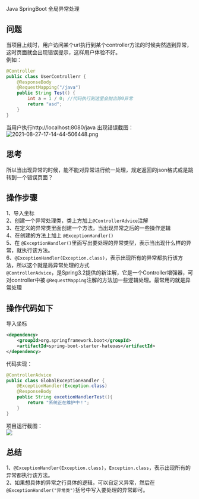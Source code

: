 Java SpringBoot 全局异常处理
<a name="z2XH3"></a>
## 问题
当项目上线时，用户访问某个url执行到某个controller方法的时候突然遇到异常，这时页面就会出现错误提示，这样用户体验不好。<br />例如：
```java
@Controller
public class UserControllerr {
    @ResponseBody
    @RequestMapping("/java")
    public String Test() {
        int a = 1 / 0; //代码执行到这里会抛出除0异常
        return "asd";
    }
}
```
当用户执行http://localhost:8080/java 出现错误截图：<br />![2021-08-27-17-14-44-506448.png](https://cdn.nlark.com/yuque/0/2021/png/396745/1630055694983-f049d894-8167-4bf0-9ebb-212086503c37.png#averageHue=%23f3f2f2&clientId=ub0eba76a-a0d9-4&from=ui&id=u189e46c7&originHeight=414&originWidth=1074&originalType=binary&ratio=1&rotation=0&showTitle=false&size=56396&status=done&style=shadow&taskId=ud80a3c97-3dab-4d4c-a4ad-5923e05c2ea&title=)
<a name="o0gVp"></a>
## 思考
所以当出现异常的时候，能不能对异常进行统一处理，规定返回的json格式或是跳转到一个错误页面？
<a name="k2FpK"></a>
## 操作步骤
1、导入坐标<br />2、创建一个异常处理类，类上方加上`@ControllerAdvice`注解 <br />3、在定义的异常类里面创建一个方法，当出现异常之后的一些操作逻辑 <br />4、在创建的方法上加上 `@ExceptionHandler()`<br />5、在 `@ExceptionHandler()`里面写出要处理的异常类型，表示当出现什么样的异常，就执行该方法。<br />6、`@ExceptionHandler(Exception.class)`，表示出现所有的异常都执行该方法，所以这个就是局异常处理的方式<br />`@ControllerAdvice`，是Spring3.2提供的新注解，它是一个Controller增强器，可对controller中被 `@RequestMapping`注解的方法加一些逻辑处理。最常用的就是异常处理
<a name="gmtgH"></a>
## 操作代码如下
导入坐标
```xml
<dependency>
    <groupId>org.springframework.boot</groupId>
    <artifactId>spring-boot-starter-hateoas</artifactId>
</dependency>
```
代码实现：
```java
@ControllerAdvice
public class GlobalExceptionHandler {
    @ExceptionHandler(Exception.class)
    @ResponseBody
    public String excetionHandlerTest(){
        return "系统正在维护中！";
    }
}
```
项目运行截图：<br />![](https://cdn.nlark.com/yuque/0/2021/webp/396745/1630055521526-7c804056-2b5e-4855-8679-14f6ecb25e45.webp#averageHue=%23f9f9f9&clientId=ub0eba76a-a0d9-4&from=paste&id=uafeb0551&originHeight=278&originWidth=716&originalType=url&ratio=1&rotation=0&showTitle=false&status=done&style=shadow&taskId=uc724bc04-5046-45fb-9c31-41466ce8674&title=)
<a name="McO1b"></a>
## 总结
1、`@ExceptionHandler(Exception.class)`，`Exception.class`，表示出现所有的异常都执行该方法。<br />2、如果想具体的异常之行具体的逻辑，可以自定义异常，然后在`@ExceptionHandler("异常类")`括号中写入要处理的异常即可。
